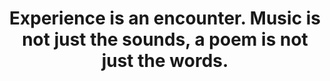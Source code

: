 ---
title: Experience is an encounter. Music is not just the sounds, a poem is not just the words.
tags: TMWT experience
---